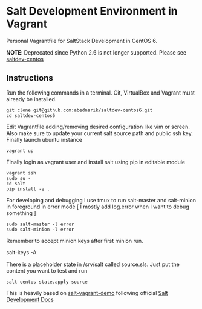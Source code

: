 Salt Development Environment in Vagrant
=======================================

Personal Vagrantfile for SaltStack Development in CentOS 6.

**NOTE**: Deprecated since Python 2.6 is not longer supported. Please see [saltdev-centos](https://github.com/abednarik/saltdev-centos)

Instructions
------------

Run the following commands in a terminal. Git, VirtualBox and Vagrant must
already be installed.

    git clone git@github.com:abednarik/saltdev-centos6.git
    cd saltdev-centos6

Edit Vagrantfile adding/removing desired configuration like vim or screen.
Also make sure to update your current salt source path and public ssh key.
Finally launch ubuntu instance

    vagrant up

Finally login as vagrant user and install salt using pip in editable module

    vagrant ssh
    sudo su -
    cd salt  
    pip install -e .

For developing and debugging I use tmux to run salt-master and salt-minion
in foreground in error mode [ I mostly add log.error when I want to debug something ]

    sudo salt-master -l error
    sudo salt-minion -l error

Remember to accept minion keys after first minion run.

   salt-keys -A

There is a placeholder state in /srv/salt called source.sls. Just put the content
you want to test and run

    salt centos state.apply source

This is heavily based on [salt-vagrant-demo](https://github.com/UtahDave/salt-vagrant-demo) following
official [Salt Development Docs](https://docs.saltstack.com/en/develop/topics/development/index.html)
